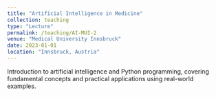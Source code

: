 ```yaml
---
title: "Artificial Intelligence in Medicine"
collection: teaching
type: "Lecture"
permalink: /teaching/AI-MUI-2
venue: "Medical University Innsbruck"
date: 2023-01-01
location: "Innsbruck, Austria"
---
```


Introduction to artificial intelligence and Python programming, covering fundamental concepts and practical applications using real-world examples.
